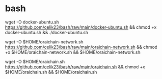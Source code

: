 # bash
wget -O docker-ubuntu.sh https://github.com/celik23/bash/raw/main/docker-ubuntu.sh && chmod +x docker-ubuntu.sh && ./docker-ubuntu.sh

wget -O $HOME/oraichain-network.sh https://github.com/celik23/bash/raw/main/oraichain-network.sh && chmod +x $HOME/oraichain-network.sh && $HOME/oraichain-network.sh

wget -O $HOME/oraichain.sh https://github.com/celik23/bash/raw/main/oraichain.sh && chmod +x $HOME/oraichain.sh && $HOME/oraichain.sh

